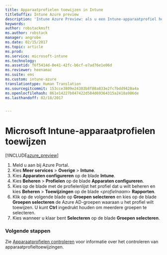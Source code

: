 ```yaml
---
title: Apparaatprofielen toewijzen in Intune
titleSuffix: Intune Azure preview
description: 'Intune Azure Preview: als u een Intune-apparaatprofiel hebt gemaakt, gebruikt u dit onderwerp voor informatie over hoe u dit profiel kunt toewijzen aan apparaten.'
keywords: 
author: robstackmsft
ms.author: robstack
manager: angrobe
ms.date: 02/15/2017
ms.topic: article
ms.prod: 
ms.service: microsoft-intune
ms.technology: 
ms.assetid: f6f5414d-0e41-42fc-b6cf-e7ad76e1e06d
ms.reviewer: heenamac
ms.suite: ems
ms.custom: intune-azure
translationtype: Human Translation
ms.sourcegitcommit: 153cce3809e24303b8f88a833e2fc7bdd9428a4a
ms.openlocfilehash: 861e14227b847422d584d69364315a2418a986de
ms.lasthandoff: 02/18/2017


---
```


# <a name="how-to-assign-microsoft-intune-device-profiles"></a>Microsoft Intune-apparaatprofielen toewijzen

[!INCLUDE[azure_preview](../includes/azure_preview.md)]


1. Meld u aan bij Azure Portal.
2. Kies **Meer services** > **Overige** > **Intune**.
3. Kies **Apparaten configureren** op de blade **Intune**.
1. Kies **Beheren** > **Profielen** op de blade **Apparaten configureren**.
2. Kies op de blade met de profielenlijst het profiel dat u wilt beheren en kies **Beheren** > **Toewijzingen** op de blade <*profielnaam*> **Rapporten**.
3. Klik op de volgende blade op **Groepen selecteren** en kies op de blade **Groepen selecteren** de Azure AD-groepen waaraan u het profiel wilt toewijzen. U kunt **Ctrl** ingedrukt houden om meerdere groepen te selecteren.
4. Kies wanneer u klaar bent **Selecteren** op de blade **Groepen selecteren**.

### <a name="next-steps"></a>Volgende stappen
Zie [Apparaatprofielen controleren](how-to-monitor-device-profiles.md) voor informatie over het controleren van apparaatprofieltoewijzingen.

